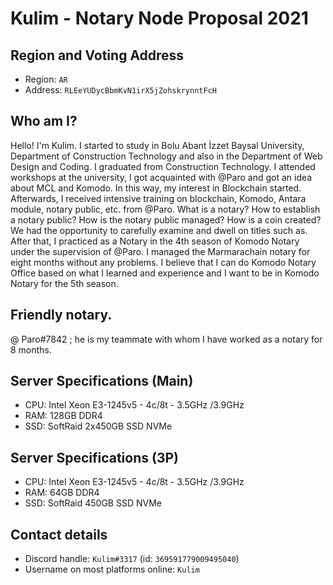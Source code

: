 # Kulim - Notary Node Proposal 2021

## Region and Voting Address

- Region: `AR`
- Address: `RLEeYUDycBbmKvN1irX5jZohskrynntFcH`

## Who am I?

Hello! I'm Kulim. I started to study in Bolu Abant İzzet Baysal University, Department of Construction Technology and also in the Department of Web Design and Coding. I graduated from Construction Technology. I attended workshops at the university, I got acquainted with @Paro and got an idea about MCL and Komodo. In this way, my interest in Blockchain started. 
	Afterwards, I received intensive training on blockchain, Komodo, Antara module, notary public, etc. from @Paro. What is a notary? How to establish a notary public? How is the notary public managed? How is a coin created? We had the opportunity to carefully examine and dwell on titles such as. After that, I practiced as a Notary in the 4th season of Komodo Notary under the supervision of @Paro. I managed the Marmarachain notary for eight months without any problems. 
	I believe that I can do Komodo Notary Office based on what I learned and experience and I want to be in Komodo Notary for the 5th season.

## Friendly notary.

 @ Paro#7842 ; he is my teammate with whom I have worked as a notary for 8 months.

## Server Specifications (Main)

- CPU: Intel Xeon E3-1245v5 - 4c/8t - 3.5GHz /3.9GHz
- RAM: 128GB DDR4
- SSD: SoftRaid 2x450GB SSD NVMe

## Server Specifications (3P)

- CPU: Intel Xeon E3-1245v5 - 4c/8t - 3.5GHz /3.9GHz
- RAM: 64GB DDR4
- SSD: SoftRaid 450GB SSD NVMe

## Contact details

- Discord handle: `Kulim#3317` (id: `369591779009495040`)
- Username on most platforms online: `Kulim`
